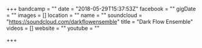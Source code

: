 +++
bandcamp = ""
date = "2018-05-29T15:37:53Z"
facebook = ""
gigDate = ""
images = []
location = ""
name = ""
soundcloud = "https://soundcloud.com/darkflowensemble"
title = "Dark Flow Ensemble"
videos = []
website = ""
youtube = ""

+++
